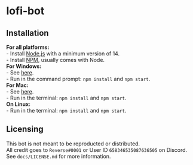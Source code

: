 # lofi-bot
## Installation
**For all platforms:**\
    - Install [Node.js](https://nodejs.org/en/download/) with a minimum version of 14.\
    - Install [NPM](https://www.npmjs.com/get-npm), usually comes with Node.\
**For Windows:**\
    - See [here](https://github.com/nodejs/node-gyp#on-windows).\
    - Run in the command prompt: `npm install` and `npm start`.\
**For Mac:**\
    - See [here](https://github.com/nodejs/node-gyp#on-macos).\
    - Run in the terminal: `npm install` and `npm start`.\
**On Linux:**\
    - Run in the terminal: `npm install` and `npm start`.
## Licensing
This bot is not meant to be reproducted or distributed.\
All credit goes to `Reverse#0001` or User ID `658346535087636505` on Discord.\
See `docs/LICENSE.md` for more information.
